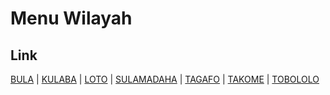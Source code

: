 # Menu Wilayah

## Link

[BULA](https://github.com/gigit-pemilu/pemilu-2024-82-maluku-utara/tree/main/pilpres/hitung-suara/sub/82-maluku-utara/sub/71-kota-ternate/sub/08-ternate-barat/sub/1006-bula)
 | 
[KULABA](https://github.com/gigit-pemilu/pemilu-2024-82-maluku-utara/tree/main/pilpres/hitung-suara/sub/82-maluku-utara/sub/71-kota-ternate/sub/08-ternate-barat/sub/1007-kulaba)
 | 
[LOTO](https://github.com/gigit-pemilu/pemilu-2024-82-maluku-utara/tree/main/pilpres/hitung-suara/sub/82-maluku-utara/sub/71-kota-ternate/sub/08-ternate-barat/sub/1002-loto)
 | 
[SULAMADAHA](https://github.com/gigit-pemilu/pemilu-2024-82-maluku-utara/tree/main/pilpres/hitung-suara/sub/82-maluku-utara/sub/71-kota-ternate/sub/08-ternate-barat/sub/1004-sulamadaha)
 | 
[TAGAFO](https://github.com/gigit-pemilu/pemilu-2024-82-maluku-utara/tree/main/pilpres/hitung-suara/sub/82-maluku-utara/sub/71-kota-ternate/sub/08-ternate-barat/sub/1001-tagafo)
 | 
[TAKOME](https://github.com/gigit-pemilu/pemilu-2024-82-maluku-utara/tree/main/pilpres/hitung-suara/sub/82-maluku-utara/sub/71-kota-ternate/sub/08-ternate-barat/sub/1003-takome)
 | 
[TOBOLOLO](https://github.com/gigit-pemilu/pemilu-2024-82-maluku-utara/tree/main/pilpres/hitung-suara/sub/82-maluku-utara/sub/71-kota-ternate/sub/08-ternate-barat/sub/1005-tobololo)

